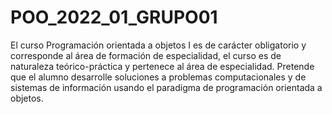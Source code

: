 # POO_2022_01_GRUPO01
El curso Programación orientada a objetos I es de carácter obligatorio y corresponde al área de formación de especialidad, el curso es de naturaleza teórico-práctica y pertenece al área de especialidad. Pretende que el alumno desarrolle soluciones a problemas computacionales y de sistemas de información usando el paradigma de programación orientada a objetos.
